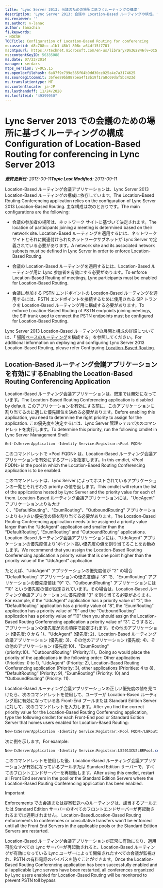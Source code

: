 ```yaml
---
title: 'Lync Server 2013: 会議のための場所に基づくルーティングの構成'
description: 'Lync Server 2013: 会議の Location-Based ルーティングの構成。'
ms.reviewer: ''
ms.author: v-lanac
author: lanachin
f1.keywords:
- NOCSH
TOCTitle: Configuration of Location-Based Routing for conferencing
ms:assetid: d8c708cc-a1b1-48b1-808c-a64df15f7701
ms:mtpsurl: https://technet.microsoft.com/en-us/library/Dn362846(v=OCS.15)
ms:contentKeyID: 56335088
ms.date: 07/23/2014
manager: serdars
mtps_version: v=OCS.15
ms.openlocfilehash: 6a87f9c799e565f64b0dd30ce025a4e7a3174625
ms.sourcegitcommit: 36fee89bb887bea4f18b19f17a8c69daf5bc423d
ms.translationtype: MT
ms.contentlocale: ja-JP
ms.lasthandoff: 11/24/2020
ms.locfileid: "49399950"
---
```

# <a name="configuration-of-location-based-routing-for-conferencing-in-lync-server-2013"></a><span data-ttu-id="1e034-103">Lync Server 2013 での会議のための場所に基づくルーティングの構成</span><span class="sxs-lookup"><span data-stu-id="1e034-103">Configuration of Location-Based Routing for conferencing in Lync Server 2013</span></span>

<div data-xmlns="http://www.w3.org/1999/xhtml">

<div class="topic" data-xmlns="http://www.w3.org/1999/xhtml" data-msxsl="urn:schemas-microsoft-com:xslt" data-cs="https://msdn.microsoft.com/">

<div data-asp="https://msdn2.microsoft.com/asp">



</div>

<div id="mainSection">

<div id="mainBody"><span data-ttu-id="1e034-104">

<span> </span></span><span class="sxs-lookup"><span data-stu-id="1e034-104">

<span> </span></span></span>

<span data-ttu-id="1e034-105">_**最終更新日:** 2013-09-11_</span><span class="sxs-lookup"><span data-stu-id="1e034-105">_**Topic Last Modified:** 2013-09-11_</span></span>

<span data-ttu-id="1e034-106">Location-Based ルーティング会議アプリケーションは、Lync Server 2013 Location-Based ルーティングの構成に依存しています。</span><span class="sxs-lookup"><span data-stu-id="1e034-106">The Location-Based Routing Conferencing application relies on the configuration of Lync Server 2013 Location-Based Routing.</span></span> <span data-ttu-id="1e034-107">主な構成は次のとおりです。</span><span class="sxs-lookup"><span data-stu-id="1e034-107">The main configurations are the following:</span></span>

  - <span data-ttu-id="1e034-108">会議の参加者の場所は、ネットワーク サイトに基づいて決定されます。</span><span class="sxs-lookup"><span data-stu-id="1e034-108">The location of participants joining a meeting is determined based on their network site.</span></span> <span data-ttu-id="1e034-109">Location-Based ルーティングを適用するには、ネットワークサイトとそれに関連付けられたネットワークサブネットが Lync Server で定義されている必要があります。</span><span class="sxs-lookup"><span data-stu-id="1e034-109">A network site and its associated network subnets must be defined in Lync Server in order to enforce Location-Based Routing.</span></span>

  - <span data-ttu-id="1e034-110">会議の Location-Based ルーティングを適用するには、Location-Based ルーティング用に Lync 参加者を有効にする必要があります。</span><span class="sxs-lookup"><span data-stu-id="1e034-110">To enforce Location-Based Routing of meetings, Lync participants must be enabled for Location-Based Routing.</span></span>

  - <span data-ttu-id="1e034-111">会議に参加する PSTN エンドポイントの Location-Based ルーティングを適用するには、PSTN エンドポイントを接続するために使用される SIP トランクを Location-Based ルーティング用に構成する必要があります。</span><span class="sxs-lookup"><span data-stu-id="1e034-111">To enforce Location-Based Routing of PSTN endpoints joining meetings, the SIP trunk used to connect the PSTN endpoints must be configured for Location-Based Routing.</span></span>

<span data-ttu-id="1e034-112">Lync Server 2013 Location-Based ルーティングの展開と構成の詳細については、「 [場所ベースのルーティング](lync-server-2013-configuring-location-based-routing.md)を構成する」を参照してください。</span><span class="sxs-lookup"><span data-stu-id="1e034-112">For additional information on deploying and configuring Lync Server 2013 Location-Based Routing, please refer Configuring [Location-Based Routing](lync-server-2013-configuring-location-based-routing.md).</span></span>

<div>

## <a name="enabling-the-location-based-routing-conferencing-application"></a><span data-ttu-id="1e034-113">Location-Based ルーティング会議アプリケーションを有効にする</span><span class="sxs-lookup"><span data-stu-id="1e034-113">Enabling the Location-Based Routing Conferencing Application</span></span>

<span data-ttu-id="1e034-114">Location-Based ルーティング会議アプリケーションは、既定では無効になっています。</span><span class="sxs-lookup"><span data-stu-id="1e034-114">The Location-Based Routing Conferencing application is disabled by default.</span></span> <span data-ttu-id="1e034-115">このアプリケーションを有効にする前に、このアプリケーションに割り当てるのに適した優先順位を決める必要があります。</span><span class="sxs-lookup"><span data-stu-id="1e034-115">Before enabling this application, you need to determine the right priority to assign for the application.</span></span> <span data-ttu-id="1e034-116">この優先度を決定するには、Lync Server 管理シェルで次のコマンドレットを実行します。</span><span class="sxs-lookup"><span data-stu-id="1e034-116">To determine this priority, run the following cmdlet in Lync Server Management Shell:</span></span>

```powershell
Get-CsServerApplication -Identity Service:Registrar:<Pool FQDN>
```

<span data-ttu-id="1e034-117">このコマンドレットで \<Pool FQDN\> は、Location-Based ルーティング会議アプリケーションを有効にするプールを指定します。</span><span class="sxs-lookup"><span data-stu-id="1e034-117">In this cmdlet, \<Pool FQDN\> is the pool in which the Location-Based Routing Conferencing application is to be enabled.</span></span>

<span data-ttu-id="1e034-118">このコマンドレットは、Lync Server によってホストされているアプリケーションの一覧とそれぞれの priority の値を返します。</span><span class="sxs-lookup"><span data-stu-id="1e034-118">This cmdlet will return the list of the applications hosted by Lync Server and the priority value for each of them.</span></span> <span data-ttu-id="1e034-119">Location-Based ルーティング会議アプリケーションには、"UdcAgent" アプリケーションよりも大きく、"DefaultRouting"、"ExumRouting"、"OutboundRouting" アプリケーションよりも小さい優先度の値を割り当てる必要があります。</span><span class="sxs-lookup"><span data-stu-id="1e034-119">The Location-Based Routing Conferencing application needs to be assigned a priority value larger than the “UdcAgent” application and smaller than the “DefaultRouting”, “ExumRouting” and “OutboundRouting” applications.</span></span> <span data-ttu-id="1e034-120">Location-Based ルーティング会議アプリケーションには、"UdcAgent" アプリケーションの優先度値より1ポイント高い優先度の値を割り当てることをお勧めします。</span><span class="sxs-lookup"><span data-stu-id="1e034-120">We recommend that you assign the Location-Based Routing Conferencing application a priority value that is one point higher than the priority value of the “UdcAgent” application.</span></span>

<span data-ttu-id="1e034-121">たとえば、"UdcAgent" アプリケーションの優先度値が "2" の場合 "DefaultRouting" アプリケーションの優先度値は "8" で、"ExumRouting" アプリケーションの優先度値は "9" で、"OutboundRouting" アプリケーションには "10" という優先度の値が設定されています。その場合は、Location-Based ルーティング会議アプリケーションに優先度値 "3" を割り当てる必要があります。</span><span class="sxs-lookup"><span data-stu-id="1e034-121">For example, if the “UdcAgent” application has a priority value of “2”, the “DefaultRouting” application has a priority value of “8”, the “ExumRouting” application has a priority value of “9” and the “OutboundRouting” application has a priority value of “10” then you should assign the Location-Based Routing Conferencing application a priority value of “3”.</span></span> <span data-ttu-id="1e034-122">こうすると、アプリケーションの優先度が次の順序で設定されます。その他のアプリケーション (優先度: 0 から 1)、"UdcAgent" (優先度: 2)、Location-Based ルーティング会議アプリケーション (優先度: 3)、その他のアプリケーション (優先度: 4)、その他のアプリケーション (優先度:10)、"ExumRouting" (priority:10)、"OutboundRouting" (Priority:11)。</span><span class="sxs-lookup"><span data-stu-id="1e034-122">Doing so would place the priority of the applications in the following order: Other applications (Priorities: 0 to 1), “UdcAgent” (Priority: 2), Location-Based Routing Conferencing application (Priority: 3), other applications (Priorities: 4 to 8), “DefaultRouting” (Priority: 9), “ExumRouting” (Priority: 10) and “OutboundRouting” (Priority: 11).</span></span>

<span data-ttu-id="1e034-123">Location-Based ルーティング会議アプリケーションの正しい優先度の値を見つけたら、次のコマンドレットを使用して、ユーザーが Location-Based ルーティング用に有効になっている各 Front-End プールまたは Standard Edition Server に対して、次のコマンドレットを入力します。</span><span class="sxs-lookup"><span data-stu-id="1e034-123">After you find the correct priority value for the Location-Based Routing Conferencing application, type the following cmdlet for each Front-End pool or Standard Edition Server that homes users enabled for Location-Based Routing:</span></span>

```powershell
New-CsServerApplication -Identity Service:Registrar:<Pool FQDN>/LBRouting -Priority <Application Priority> -Enabled $true -Critical $true -Uri http://www.microsoft.com/LCS/LBRouting
```

<span data-ttu-id="1e034-124">次に例を示します。</span><span class="sxs-lookup"><span data-stu-id="1e034-124">For example:</span></span>

```powershell
New-CsServerApplication -Identity Service:Registrar:LS2013CU2LBRPool.contoso.com/LBRouting -Priority 3 -Enabled $true -Critical $true -Uri http://www.microsoft.com/LCS/LBRouting
```

<span data-ttu-id="1e034-125">このコマンドレットを使用した後、Location-Based ルーティング会議アプリケーションが有効になっているプールまたは Standard Edition サーバーで、すべてのフロントエンドサーバーを再起動します。</span><span class="sxs-lookup"><span data-stu-id="1e034-125">After using this cmdlet, restart all Front End servers in the pool or the Standard Edition Servers where the Location-Based Routing Conferencing application has been enabled.</span></span>

<div>


> [!IMPORTANT]  
> <span data-ttu-id="1e034-126">Enforcements での会議または提案転送へのルーティングは、該当するプールまたは Standard Edition サーバーのすべてのフロントエンドサーバーが再起動されるまでは適用されません。 Location-Based</span><span class="sxs-lookup"><span data-stu-id="1e034-126">Location-Based Routing enforcements to conferences or consultative transfers won’t be enforced until all the Front End Servers in the applicable pools or the Standard Edition Servers are restarted.</span></span>



</div>

<span data-ttu-id="1e034-127">Location-Based ルーティング会議アプリケーションが正常に有効になり、適用可能なすべての Lync サーバーが再起動されると、Location-Based ルーティングが有効になっている Lync ユーザーによって開催されたすべての会議が監視され、PSTN の有料電話のバイパスを防ぐことができます。</span><span class="sxs-lookup"><span data-stu-id="1e034-127">Once the Location-Based Routing Conferencing application has been successfully enabled and all applicable Lync servers have been restarted, all conferences organized by Lync users enabled for Location-Based Routing will be monitored to prevent PSTN toll bypass</span></span>

<span data-ttu-id="1e034-128"></div>

</div>

<span> </span>

</div>

</div>

</span><span class="sxs-lookup"><span data-stu-id="1e034-128"></div>

</div>

<span> </span>

</div>

</div>

</span></span></div>

